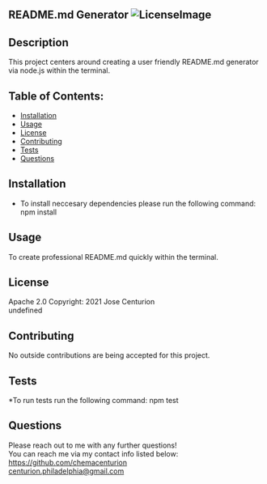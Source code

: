 
## README.md Generator ![LicenseImage]()

## Description
This project centers around creating a user friendly README.md generator via node.js within the terminal.

## Table of Contents:
* [Installation](#Installation)
* [Usage](#Usage)
* [License](#License)
* [Contributing](#Contributing)
* [Tests](Tests)
* [Questions](#Questions)

## Installation
* To install neccesary dependencies please run the following command:
npm install

## Usage
To create professional README.md quickly within the terminal.

## License
Apache 2.0 Copyright: 2021 Jose Centurion
<br/>
undefined

## Contributing
No outside contributions are being accepted for this project.

## Tests
*To run tests run the following command:
npm test

## Questions
Please reach out to me with any further questions!
<br/>
You can reach me via my contact info listed below:
<br/>
https://github.com/chemacenturion
<br/>
centurion.philadelphia@gmail.com

